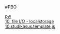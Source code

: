 #PBO  

[pw](https://github.com/sismadi/pw/web/index.html)  
[10. file I/O - localstorage](https://github.com/sismadi/pbo/10.template.js)  
[10.studikasus.template.js](https://github.com/sismadi/pbo/10.studikasus.template.js)  
